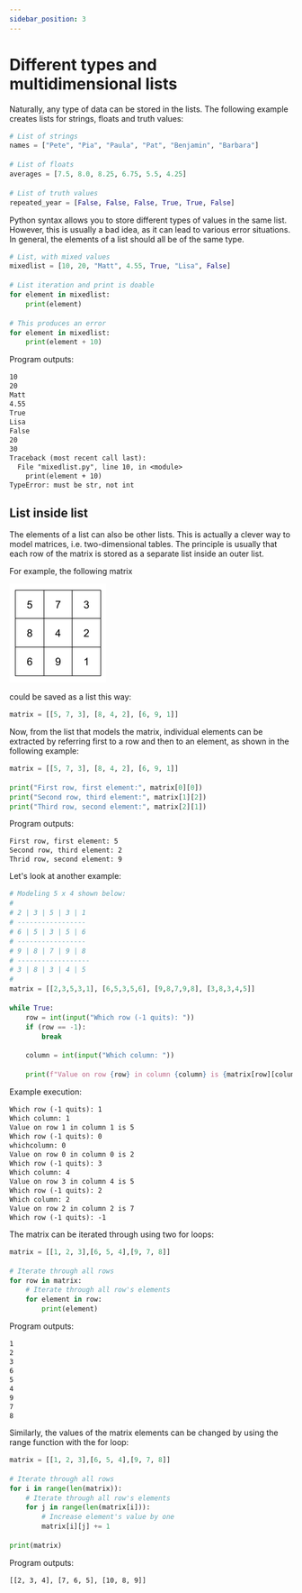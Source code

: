 ```yaml
---
sidebar_position: 3
---
```


# Different types and multidimensional lists

Naturally, any type of data can be stored in the lists. The following example creates lists for strings, floats and truth values:

```python 
# List of strings
names = ["Pete", "Pia", "Paula", "Pat", "Benjamin", "Barbara"]

# List of floats
averages = [7.5, 8.0, 8.25, 6.75, 5.5, 4.25]

# List of truth values
repeated_year = [False, False, False, True, True, False]
 ```

Python syntax allows you to store different types of values in the same list. However, this is usually a bad idea, as it can lead to various error situations. In general, the elements of a list should all be of the same type.

```python 
# List, with mixed values
mixedlist = [10, 20, "Matt", 4.55, True, "Lisa", False]

# List iteration and print is doable
for element in mixedlist:
    print(element)

# This produces an error
for element in mixedlist:
    print(element + 10)
 ```

Program outputs:
```
10
20
Matt
4.55
True
Lisa
False
20
30
Traceback (most recent call last):
  File "mixedlist.py", line 10, in <module>
    print(element + 10)
TypeError: must be str, not int
 ```

## List inside list

The elements of a list can also be other lists. This is actually a clever way to model matrices, i.e. two-dimensional tables. The principle is usually that each row of the matrix is stored as a separate list inside an outer list.

For example, the following matrix

![3x3 matrix image](/static/img/img-en/w5-2.png)

could be saved as a list this way:

```python 
matrix = [[5, 7, 3], [8, 4, 2], [6, 9, 1]]
 ```

Now, from the list that models the matrix, individual elements can be extracted by referring first to a row and then to an element, as shown in the following example:

```python 
matrix = [[5, 7, 3], [8, 4, 2], [6, 9, 1]]

print("First row, first element:", matrix[0][0])
print("Second row, third element:", matrix[1][2])
print("Third row, second element:", matrix[2][1])
 ```

Program outputs:
``` 
First row, first element: 5
Second row, third element: 2
Thrid row, second element: 9
 ```


Let's look at another example:
```python 
# Modeling 5 x 4 shown below:
# 
# 2 | 3 | 5 | 3 | 1
# -----------------
# 6 | 5 | 3 | 5 | 6
# -----------------
# 9 | 8 | 7 | 9 | 8
# ------------------
# 3 | 8 | 3 | 4 | 5
#
matrix = [[2,3,5,3,1], [6,5,3,5,6], [9,8,7,9,8], [3,8,3,4,5]]

while True:
    row = int(input("Which row (-1 quits): "))
    if (row == -1):
        break

    column = int(input("Which column: "))

    print(f"Value on row {row} in column {column} is {matrix[row][column]}")
 ```

Example execution:
``` 
Which row (-1 quits): 1
Which column: 1
Value on row 1 in column 1 is 5
Which row (-1 quits): 0
whichcolumn: 0
Value on row 0 in column 0 is 2
Which row (-1 quits): 3
Which column: 4
Value on row 3 in column 4 is 5
Which row (-1 quits): 2
Which column: 2
Value on row 2 in column 2 is 7
Which row (-1 quits): -1
 ```

The matrix can be iterated through using two for loops:

```python 
matrix = [[1, 2, 3],[6, 5, 4],[9, 7, 8]]

# Iterate through all rows
for row in matrix:
    # Iterate through all row's elements
    for element in row:
        print(element)
 ```

Program outputs:
```
1
2
3
6
5
4
9
7
8
 ```

Similarly, the values of the matrix elements can be changed by using the range function with the for loop:

```python 
matrix = [[1, 2, 3],[6, 5, 4],[9, 7, 8]]

# Iterate through all rows
for i in range(len(matrix)):
    # Iterate through all row's elements
    for j in range(len(matrix[i])):
        # Increase element's value by one
        matrix[i][j] += 1

print(matrix)
 ```

Program outputs:
```
[[2, 3, 4], [7, 6, 5], [10, 8, 9]]
 ```